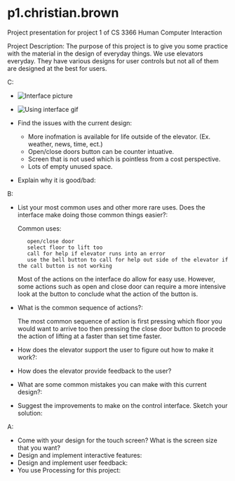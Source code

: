 # p1.christian.brown
Project presentation for project 1 of CS 3366 Human Computer Interaction

Project Description:
  The purpose of this project is to give you some practice with the material in the design of everyday things.
We use elevators everyday. They have various designs for user controls but not all of them are designed at the best for users. 

C:
  * ![Interface picture](https://user-images.githubusercontent.com/61254256/192186289-45552119-1344-4181-91fc-ef2f98551c4a.jpg)
  * ![Using interface gif](https://user-images.githubusercontent.com/61254256/192186304-bafd7498-2ae6-4486-8a44-4dafca3a2466.gif)

  * Find the issues with the current design:
      * More inofmation is available for life outside of the elevator. (Ex. weather, news, time, ect.)
      * Open/close doors button can be counter intuative.
      * Screen that is not used which is pointless from a cost perspective.
      * Lots of empty unused space.
  
  * Explain why it is good/bad:
    

B: 
  * List your most common uses and other more rare uses. Does the interface make doing those common things        easier?:
  
      Common uses:
      
           open/close door
           select floor to lift too
           call for help if elevator runs into an error
           use the bell button to call for help out side of the elevator if the call button is not working
      
       Most of the actions on the interface do allow for easy use. However, some actions such as open and      close door can require a more intensive look at the button to conclude what the action of the button is.
    
  * What is the common sequence of actions?:
  
    The most common sequence of action is first pressing which floor you would want to arrive too then pressing the close door button to procede the action of lifting at a faster than set time faster.
    
  * How does the elevator support the user to figure out how to make it work?:
      
  * How does the elevator provide feedback to the user?
  * What are some common mistakes you can make with this current design?:
  * Suggest the improvements to make on the control interface. Sketch your solution:
  
A: 
  * Come with your design for the touch screen? What is the screen size that you want?
  * Design and implement interactive features:
  * Design and implement user feedback:
  * You use Processing for this project:
